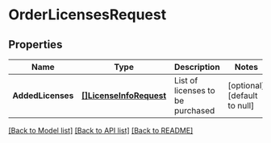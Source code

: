 # OrderLicensesRequest

## Properties
Name | Type | Description | Notes
------------ | ------------- | ------------- | -------------
**AddedLicenses** | [**[]LicenseInfoRequest**](LicenseInfoRequest.md) | List of licenses to be purchased | [optional] [default to null]

[[Back to Model list]](../README.md#documentation-for-models) [[Back to API list]](../README.md#documentation-for-api-endpoints) [[Back to README]](../README.md)


